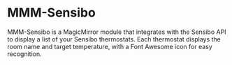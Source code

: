 # MMM-Sensibo
MMM-Sensibo is a MagicMirror module that integrates with the Sensibo API to display a list of your Sensibo thermostats. Each thermostat displays the room name and target temperature, with a Font Awesome icon for easy recognition.
